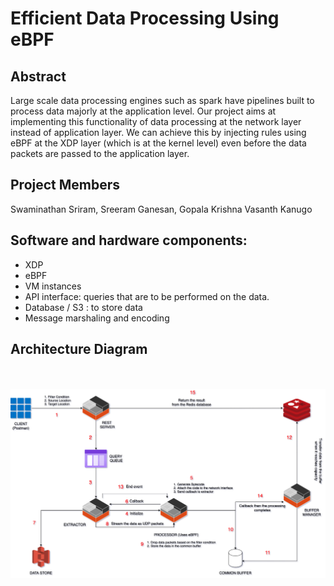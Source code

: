 # Efficient Data Processing Using eBPF


## Abstract
Large scale data processing engines such as spark have pipelines built to process data majorly at the application level. Our project aims at implementing this functionality of data processing at the network layer instead of application layer. We can achieve this by injecting rules using eBPF at the XDP layer (which is at the kernel level) even before the data packets are passed to the application layer.

## Project Members 
Swaminathan Sriram, Sreeram Ganesan, Gopala Krishna Vasanth Kanugo

## Software and hardware components:
- XDP 
- eBPF
- VM instances
- API interface: queries that are to be performed on the data.
- Database / S3 : to store data
- Message marshaling and encoding

## Architecture Diagram 
<br></br>
![Architecture Diagram](architecture.png)